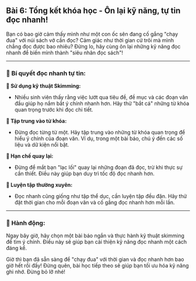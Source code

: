## Bài 6: Tổng kết khóa học - Ôn lại kỹ năng, tự tin đọc nhanh!

Bạn có bao giờ cảm thấy mình như một con ốc sên đang cố gắng "chạy đua" với núi sách vở cần đọc? Cảm giác như thời gian cứ trôi mà mình chẳng đọc được bao nhiêu? Đừng lo, hãy cùng ôn lại những kỹ năng đọc nhanh để biến mình thành "siêu nhân đọc sách"!

---

### 📌 Bí quyết đọc nhanh tự tin:

**🔹 Sử dụng kỹ thuật Skimming:**
- Nhiều sinh viên thấy rằng việc lướt qua tiêu đề, đề mục và các đoạn văn đầu giúp họ nắm bắt ý chính nhanh hơn. Hãy thử "bắt cá" những từ khóa quan trọng trước khi đọc chi tiết.

**🔹 Tập trung vào từ khóa:**
- Đừng đọc từng từ một. Hãy tập trung vào những từ khóa quan trọng để hiểu ý chính của đoạn văn. Ví dụ, trong một bài báo, chú ý đến các số liệu và dữ kiện nổi bật.

**🔹 Hạn chế quay lại:**
- Đừng để mắt bạn "lạc lối" quay lại những đoạn đã đọc, trừ khi thực sự cần thiết. Điều này giúp bạn duy trì tốc độ đọc nhanh hơn.

**🔹 Luyện tập thường xuyên:**
- Đọc nhanh cũng giống như tập thể dục, cần luyện tập đều đặn. Hãy thử đặt thời gian cho mỗi đoạn văn và cố gắng đọc nhanh hơn mỗi lần.

---

### 🚀 Hành động:

Ngay bây giờ, hãy chọn một bài báo ngắn và thực hành kỹ thuật skimming để tìm ý chính. Điều này sẽ giúp bạn cải thiện kỹ năng đọc nhanh một cách đáng kể.

Giờ thì bạn đã sẵn sàng để "chạy đua" với thời gian và đọc nhanh hơn bao giờ hết rồi đấy! Đừng quên, bài học tiếp theo sẽ giúp bạn tối ưu hóa kỹ năng ghi nhớ. Đừng bỏ lỡ nhé!